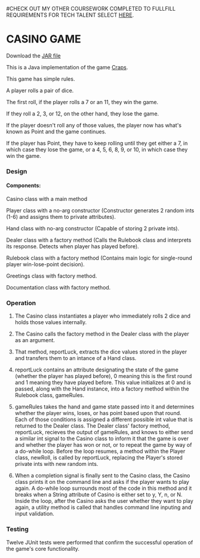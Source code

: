#CHECK OUT MY OTHER COURSEWORK COMPLETED TO FULLFILL REQUIREMENTS FOR TECH TALENT SELECT [HERE](https://github.com/gwyche/Homeworks-for-TTS-Select/blob/master/README.md).


# CASINO GAME

Download the [JAR file](https://github.com/gwyche/casino_game/blob/master/out/artifacts/DiceGameV1_jar6/DiceGameV1.jar)

This is a Java implementation of the game [Craps](https://en.wikipedia.org/wiki/Craps).

This game has simple rules. 

A player rolls a pair of dice. 

The first roll, if the player rolls a 7 or an 11, they win the game.

If they roll a 2, 3, or 12, on the other hand, they lose the game.

If the player doesn't roll any of those values, the player now has what's known as Point and the game continues.

If the player has Point, they have to keep rolling until they get either a 7, in which case they lose the game, or a 4, 5, 6, 8, 9, or 10, in which case they win the game.

### Design

#### Components:

Casino class with a main method

Player class with a no-arg constructor (Constructor generates 2 random ints (1-6) and assigns them to private attributes).

Hand class with no-arg constructor (Capable of storing 2 private ints).

Dealer class with a factory method (Calls the Rulebook class and interprets its response. Detects when player has played before).

Rulebook class with a factory method (Contains main logic for single-round player win-lose-point decision).

Greetings class with factory method.

Documentation class with factory method.


### Operation

1) The Casino class instantiates a player who immediately rolls 2 dice and holds those values internally.

2) The Casino calls the factory method in the Dealer class with the player as an argument.

3) That method, reportLuck, extracts the dice values stored in the player and transfers them to an intance of a Hand class.

4) reportLuck contains an attribute designating the state of the game (whether the player has played before), 0 meaning this is the first round and 1 meaning they have played before. This value initializes at 0 and is passed, along with the Hand instance, into a factory method within the Rulebook class, gameRules.

5) gameRules takes the hand and game state passed into it and determines whether the player wins, loses, or has point based upon that round. Each of those conditions is assigned a different possible int value that is returned to the Dealer class. The Dealer class' factory method, reportLuck, recieves the output of gameRules, and knows to either send a similar int signal to the Casino class to inform it that the game is over and whether the player has won or not, or to repeat the game by way of a do-while loop. Before the loop resumes, a method within the Player class, newRoll, is called by reportLuck, replacing the Player's stored private ints with new random ints.

6) When a completion signal is finally sent to the Casino class, the Casino class prints it on the command line and asks if the player wants to play again. A do-while loop surrounds most of the code in this method and it breaks when a String attribute of Casino is either set to y, Y, n, or N. Inside the loop, after the Casino asks the user whether they want to play again, a utility method is called that handles command line inputing and input validation.

### Testing

Twelve JUnit tests were performed that confirm the successful operation of the game's core functionality.

